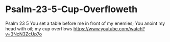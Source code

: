 # Psalm-23-5-Cup-Overfloweth
Psalm 23 5 You set a table before me  in front of my enemies; You anoint my head with oil; my cup overflows https://www.youtube.com/watch?v=3NcN3ZcUp7o
